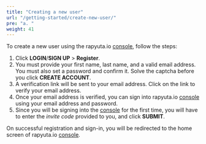 ```yaml
---
title: "Creating a new user"
url: "/getting-started/create-new-user/"
pre: "a. "
weight: 41
---
```


To create a new user using the rapyuta.io [console](https://closed-beta.rapyuta.io), follow the steps:

1. Click **LOGIN**/**SIGN UP** > **Register**.
2. You must provide your first name, last name, and a valid email address. You
must also set a password and confirm it. Solve the captcha before you click
**CREATE ACCOUNT**.
3. A verification link will be sent to your email address. Click on the link to
verify your email address.
4. Once your email address is verified, you can sign into rapyuta.io [console](https://closed-beta.rapyuta.io)
using your email address and password.
5. Since you will be signing into the [console](https://closed-beta.rapyuta.io) for the first time, you will
have to enter the _invite code_ provided to you, and click **SUBMIT**.

On successful registration and sign-in, you will be redirected to the home
screen of rapyuta.io [console](https://closed-beta.rapyuta.io).
